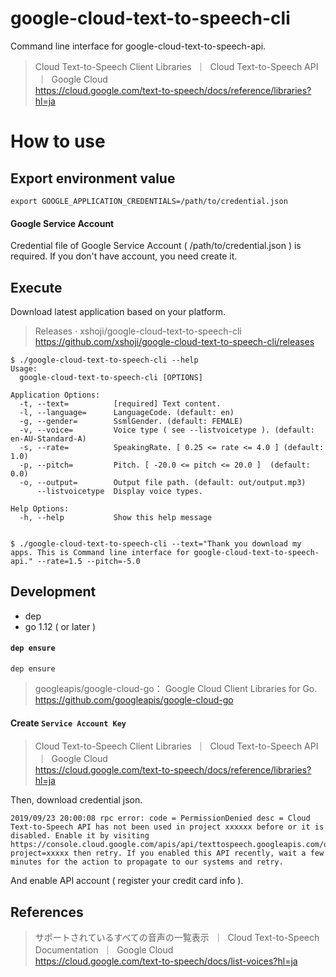 # google-cloud-text-to-speech-cli

Command line interface for google-cloud-text-to-speech-api.

> Cloud Text-to-Speech Client Libraries  ｜  Cloud Text-to-Speech API  ｜  Google Cloud  
> https://cloud.google.com/text-to-speech/docs/reference/libraries?hl=ja

# How to use

## Export environment value

```
export GOOGLE_APPLICATION_CREDENTIALS=/path/to/credential.json
```

#### Google Service Account

Credential file of Google Service Account ( /path/to/credential.json ) is required.
If you don't have account, you need create it.


## Execute

Download latest application based on your platform.

> Releases · xshoji/google-cloud-text-to-speech-cli  
> https://github.com/xshoji/google-cloud-text-to-speech-cli/releases

```
$ ./google-cloud-text-to-speech-cli --help
Usage:
  google-cloud-text-to-speech-cli [OPTIONS]

Application Options:
  -t, --text=          [required] Text content.
  -l, --language=      LanguageCode. (default: en)
  -g, --gender=        SsmlGender. (default: FEMALE)
  -v, --voice=         Voice type ( see --listvoicetype ). (default: en-AU-Standard-A)
  -s, --rate=          SpeakingRate. [ 0.25 <= rate <= 4.0 ] (default: 1.0)
  -p, --pitch=         Pitch. [ -20.0 <= pitch <= 20.0 ]  (default: 0.0)
  -o, --output=        Output file path. (default: out/output.mp3)
      --listvoicetype  Display voice types.

Help Options:
  -h, --help           Show this help message
  

$ ./google-cloud-text-to-speech-cli --text="Thank you download my apps. This is Command line interface for google-cloud-text-to-speech-api." --rate=1.5 --pitch=-5.0
```

## Development

- dep
- go 1.12 ( or later )

#### `dep ensure`

```
dep ensure
```

> googleapis/google-cloud-go： Google Cloud Client Libraries for Go.  
> https://github.com/googleapis/google-cloud-go

#### Create `Service Account Key`

> Cloud Text-to-Speech Client Libraries  ｜  Cloud Text-to-Speech API  ｜  Google Cloud  
> https://cloud.google.com/text-to-speech/docs/reference/libraries?hl=ja

Then, download credential json.

```
2019/09/23 20:00:08 rpc error: code = PermissionDenied desc = Cloud Text-to-Speech API has not been used in project xxxxxx before or it is disabled. Enable it by visiting https://console.cloud.google.com/apis/api/texttospeech.googleapis.com/overview?project=xxxxx then retry. If you enabled this API recently, wait a few minutes for the action to propagate to our systems and retry.
```

And enable API account ( register your credit card info ).

## References

> サポートされているすべての音声の一覧表示  ｜  Cloud Text-to-Speech Documentation  ｜  Google Cloud  
> https://cloud.google.com/text-to-speech/docs/list-voices?hl=ja
